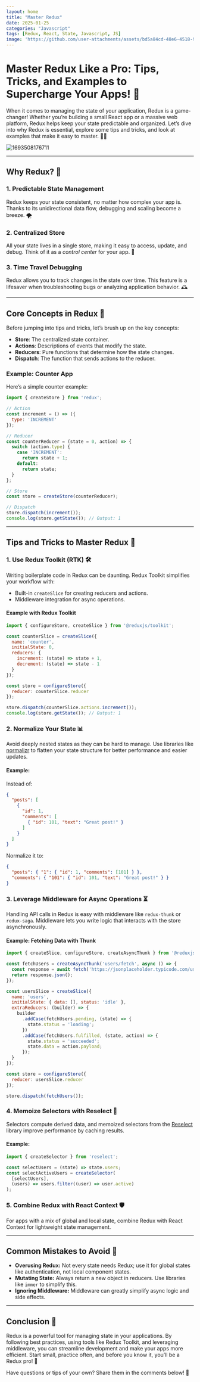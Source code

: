 ```yaml
---
layout: home
title: "Master Redux"
date: 2025-01-25
categories: "Javascript"
tags: [Redux, React, State, Javascript, JS]
image: 'https://github.com/user-attachments/assets/bd5a84cd-48e6-4518-94cc-09c74c1030d3'
---
```


# Master Redux Like a Pro: Tips, Tricks, and Examples to Supercharge Your Apps! 🚀

When it comes to managing the state of your application, Redux is a game-changer! Whether you’re building a small React app or a massive web platform, Redux helps keep your state predictable and organized. Let’s dive into why Redux is essential, explore some tips and tricks, and look at examples that make it easy to master. 🧑‍💻

![1693508176711](https://github.com/user-attachments/assets/bd5a84cd-48e6-4518-94cc-09c74c1030d3)

---

## Why Redux? 🤔

### 1. **Predictable State Management**
Redux keeps your state consistent, no matter how complex your app is. Thanks to its unidirectional data flow, debugging and scaling become a breeze. 🌪️

### 2. **Centralized Store**
All your state lives in a single store, making it easy to access, update, and debug. Think of it as a *control center* for your app. 🏢

### 3. **Time Travel Debugging**
Redux allows you to track changes in the state over time. This feature is a lifesaver when troubleshooting bugs or analyzing application behavior. 🕰️

---

## Core Concepts in Redux 🧠

Before jumping into tips and tricks, let’s brush up on the key concepts:

- **Store**: The centralized state container.
- **Actions**: Descriptions of events that modify the state.
- **Reducers**: Pure functions that determine how the state changes.
- **Dispatch**: The function that sends actions to the reducer.

### Example: Counter App
Here’s a simple counter example:
```javascript
import { createStore } from 'redux';

// Action
const increment = () => ({
  type: 'INCREMENT'
});

// Reducer
const counterReducer = (state = 0, action) => {
  switch (action.type) {
    case 'INCREMENT':
      return state + 1;
    default:
      return state;
  }
};

// Store
const store = createStore(counterReducer);

// Dispatch
store.dispatch(increment());
console.log(store.getState()); // Output: 1
```

---

## Tips and Tricks to Master Redux 🦾

### 1. **Use Redux Toolkit (RTK)** 🛠️

Writing boilerplate code in Redux can be daunting. Redux Toolkit simplifies your workflow with:
- Built-in `createSlice` for creating reducers and actions.
- Middleware integration for async operations.

#### Example with Redux Toolkit
```javascript
import { configureStore, createSlice } from '@reduxjs/toolkit';

const counterSlice = createSlice({
  name: 'counter',
  initialState: 0,
  reducers: {
    increment: (state) => state + 1,
    decrement: (state) => state - 1
  }
});

const store = configureStore({
  reducer: counterSlice.reducer
});

store.dispatch(counterSlice.actions.increment());
console.log(store.getState()); // Output: 1
```

### 2. **Normalize Your State** 📊

Avoid deeply nested states as they can be hard to manage. Use libraries like [normalizr](https://github.com/paularmstrong/normalizr) to flatten your state structure for better performance and easier updates.

#### Example:
Instead of:
```json
{
  "posts": [
    {
      "id": 1,
      "comments": [
        { "id": 101, "text": "Great post!" }
      ]
    }
  ]
}
```

Normalize it to:
```json
{
  "posts": { "1": { "id": 1, "comments": [101] } },
  "comments": { "101": { "id": 101, "text": "Great post!" } }
}
```

### 3. **Leverage Middleware for Async Operations** ⏳

Handling API calls in Redux is easy with middleware like `redux-thunk` or `redux-saga`. Middleware lets you write logic that interacts with the store asynchronously.

#### Example: Fetching Data with Thunk
```javascript
import { createSlice, configureStore, createAsyncThunk } from '@reduxjs/toolkit';

const fetchUsers = createAsyncThunk('users/fetch', async () => {
  const response = await fetch('https://jsonplaceholder.typicode.com/users');
  return response.json();
});

const usersSlice = createSlice({
  name: 'users',
  initialState: { data: [], status: 'idle' },
  extraReducers: (builder) => {
    builder
      .addCase(fetchUsers.pending, (state) => {
        state.status = 'loading';
      })
      .addCase(fetchUsers.fulfilled, (state, action) => {
        state.status = 'succeeded';
        state.data = action.payload;
      });
  }
});

const store = configureStore({
  reducer: usersSlice.reducer
});

store.dispatch(fetchUsers());
```

### 4. **Memoize Selectors with Reselect** 🧮

Selectors compute derived data, and memoized selectors from the [Reselect](https://github.com/reduxjs/reselect) library improve performance by caching results.

#### Example:
```javascript
import { createSelector } from 'reselect';

const selectUsers = (state) => state.users;
const selectActiveUsers = createSelector(
  [selectUsers],
  (users) => users.filter((user) => user.active)
);
```

### 5. **Combine Redux with React Context** 🛡️

For apps with a mix of global and local state, combine Redux with React Context for lightweight state management.

---

## Common Mistakes to Avoid 🚨

- **Overusing Redux:** Not every state needs Redux; use it for global states like authentication, not local component states.
- **Mutating State:** Always return a new object in reducers. Use libraries like `immer` to simplify this.
- **Ignoring Middleware:** Middleware can greatly simplify async logic and side effects.

---

## Conclusion 🎯

Redux is a powerful tool for managing state in your applications. By following best practices, using tools like Redux Toolkit, and leveraging middleware, you can streamline development and make your apps more efficient. Start small, practice often, and before you know it, you’ll be a Redux pro! 💪

Have questions or tips of your own? Share them in the comments below! 💬


